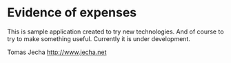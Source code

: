 Evidence of expenses
========

This is sample application created to try new technologies. And of course to try to make something useful. 
Currently it is under development.

Tomas Jecha
http://www.jecha.net

